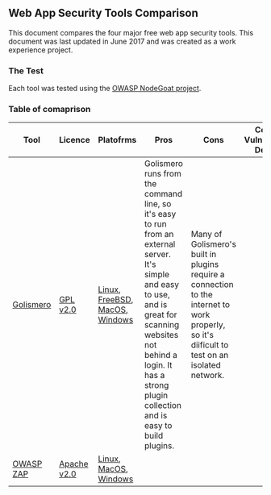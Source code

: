 ## Web App Security Tools Comparison

This document compares the four major free web app security tools. This document was last updated in June 2017 and was created as a work experience project.

### The Test

Each tool was tested using the [OWASP NodeGoat project](https://github.com/OWASP/NodeGoat).

### Table of comaprison

| Tool | Licence | Platofrms |Pros | Cons | Common Vulnerabilities Detected | 
| ----- | ---- | ------- | ---------- | ---------- | ---------- |
| [Golismero](http://golismero-project.com/) | [GPL v2.0](https://github.com/golismero/golismero/blob/master/LICENSE) | [Linux](https://github.com/golismero/golismero#debianubuntu), [FreeBSD](https://github.com/golismero/golismero#freebsd-10-release), [MacOS](https://github.com/golismero/golismero#mac-os-x), [Windows](https://github.com/golismero/golismero#windows) | Golismero runs from the command line, so it's easy to run from an external server. It's simple and easy to use, and is great for scanning websites not behind a login. It has a strong plugin collection and is easy to build plugins. | Many of Golismero's built in plugins require a connection to the internet to work properly, so it's diificult to test on an isolated network. |
| [OWASP ZAP](https://www.owasp.org/index.php/OWASP_Zed_Attack_Proxy_Project) | [Apache v2.0](https://github.com/zaproxy/zaproxy/blob/develop/LICENSE) | [Linux](https://github.com/zaproxy/zaproxy/releases/download/2.6.0/ZAP_2_6_0_unix.sh), [MacOS](https://github.com/zaproxy/zaproxy/releases/download/2.6.0/ZAP_2_6_0_macos.dmg), [Windows](https://github.com/zaproxy/zaproxy/releases/download/2.6.0/ZAP_2_6_0_windows-x32.exe) |
